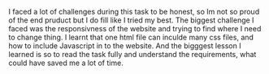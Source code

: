 I faced a lot of challenges during this task to be honest, so Im not so proud of the end pruduct but I do fill like I tried my best. The biggest challenge I faced was the responsivness of the website and trying to find where I need to change thing. I learnt that one html file can inculde many css files, and how to include Javascript in to the website. And the bigggest lesson I learned is so to read the task fully and understand the requirements, what could have saved me a lot of time.
